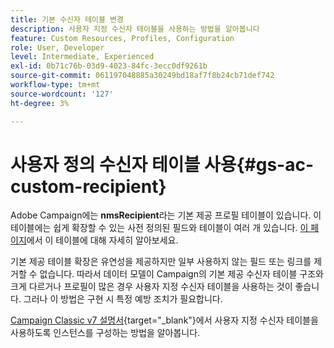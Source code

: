 ```yaml
---
title: 기본 수신자 테이블 변경
description: 사용자 지정 수신자 테이블을 사용하는 방법을 알아봅니다
feature: Custom Resources, Profiles, Configuration
role: User, Developer
level: Intermediate, Experienced
exl-id: 0b71c76b-03d9-4023-84fc-3ecc0df9261b
source-git-commit: 061197048885a30249bd18af7f8b24cb71def742
workflow-type: tm+mt
source-wordcount: '127'
ht-degree: 3%

---
```


# 사용자 정의 수신자 테이블 사용{#gs-ac-custom-recipient}

Adobe Campaign에는 **nmsRecipient**&#x200B;라는 기본 제공 프로필 테이블이 있습니다. 이 테이블에는 쉽게 확장할 수 있는 사전 정의된 필드와 테이블이 여러 개 있습니다. [이 페이지](datamodel.md#ootb-profiles)에서 이 테이블에 대해 자세히 알아보세요.

기본 제공 테이블 확장은 유연성을 제공하지만 일부 사용하지 않는 필드 또는 링크를 제거할 수 없습니다. 따라서 데이터 모델이 Campaign의 기본 제공 수신자 테이블 구조와 크게 다르거나 프로필이 많은 경우 사용자 지정 수신자 테이블을 사용하는 것이 좋습니다.  그러나 이 방법은 구현 시 특정 예방 조치가 필요합니다.

[Campaign Classic v7 설명서](https://experienceleague.adobe.com/docs/campaign-classic/using/configuring-campaign-classic/use-a-custom-recipient-table/about-custom-recipient-table.html){target="_blank"}에서 사용자 지정 수신자 테이블을 사용하도록 인스턴스를 구성하는 방법을 알아봅니다.